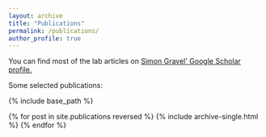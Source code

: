 ```yaml
---
layout: archive
title: "Publications"
permalink: /publications/
author_profile: true
---
```



You can find most of the lab articles on <u><a href="https://scholar.google.com/citations?user=0wQ8O80AAAAJ&hl=fr"> Simon Gravel' Google Scholar profile</a>.</u>

Some selected publications:

{% include base_path %}

{% for post in site.publications reversed %}
  {% include archive-single.html %}
{% endfor %}
